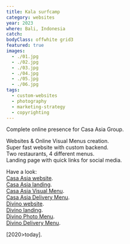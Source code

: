 ```yaml
---
title: Kala surfcamp
category: websites
year: 2023
where: Bali, Indonesia
catch:
bodyClass: offwhite grid3
featured: true
images:
  - ./01.jpg
  - ./02.jpg
  - ./03.jpg
  - ./04.jpg
  - ./05.jpg
  - ./06.jpg
tags:
  - custom-websites
  - photography
  - marketing-strategy
  - copyrighting
---
```


Complete online presence for Casa Asia Group.

Websites & Online Visual Menus creation.<br>
Super fast website with custom backend.<br>
Two restaurants, 4 different menus.<br>
Landing page with quick links for social media.

Have a look:<br>
[Casa Asia website](https://casaasiabali.com/?source=rokma.com).<br>
[Casa Asia landing](https://in.casaasiabali.com/?source=rokma.com).<br>
[Casa Asia Visual Menu](https://casaasiabali.com/menu?source=rokma.com).<br>
[Casa Asia Delivery Menu](https://casaasiabali.com/delivery?source=rokma.com).<br>
[Divino website](https://divinobali.com/?source=rokma.com).<br>
[Divino landing](https://in.divinobali.com/?source=rokma.com).<br>
[Divino Photo Menu](https://divinobali.com/menu?source=rokma.com).<br>
[Divino Delivery Menu](https://divinobali.com/delivery?source=rokma.com).<br>

[2020>today].
